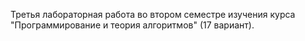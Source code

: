 Третья лабораторная работа во втором семестре изучения курса "Программирование и теория алгоритмов" (17 вариант).
